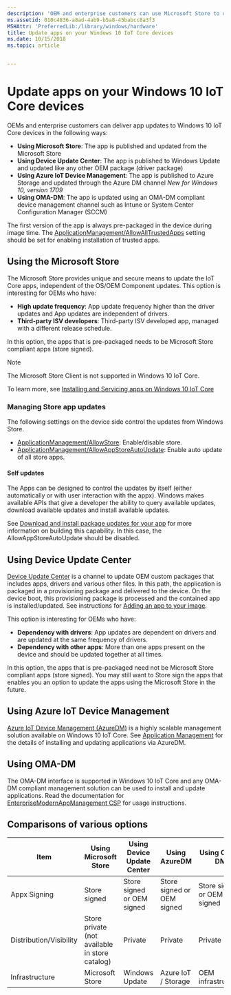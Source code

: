 ```yaml
---
description: 'OEM and enterprise customers can use Microsoft Store to deliver app updates for Windows 10 IoT Core devices.'
ms.assetid: 010c4836-a8ad-4ab9-b5a8-45babcc8a3f3
MSHAttr: 'PreferredLib:/library/windows/hardware'
title: Update apps on your Windows 10 IoT Core devices
ms.date: 10/15/2018
ms.topic: article


---
```


# Update apps on your Windows 10 IoT Core devices

OEMs and enterprise customers can deliver app updates to Windows 10 IoT Core devices in the following ways:

* **Using Microsoft Store**: The app is published and updated from the Microsoft Store
* **Using Device Update Center**: The app is published to Windows Update and updated like any other OEM package (driver package)
* **Using Azure IoT Device Management**: The app is published to Azure Storage and updated through the Azure DM channel *New for Windows 10, version 1709*
* **Using OMA-DM**: The app is updated using an OMA-DM compliant device management channel such as Intune or System Center Configuration Manager (SCCM)

The first version of the app is always pre-packaged in the device during image time.
The [ApplicationManagement/AllowAllTrustedApps](/windows/client-management/mdm/policy-configuration-service-provider#applicationmanagement-allowalltrustedapps) setting should be set for enabling installation of trusted apps.

## Using the Microsoft Store

The Microsoft Store provides unique and secure means to update the IoT Core apps, independent of the OS/OEM Component updates.
This option is interesting for OEMs who have:

* **High update frequency**: App update frequency higher than the driver updates and App updates are independent of drivers.
* **Third-party ISV developers**: Third-party ISV developed app, managed with a different release schedule.

In this option, the apps that is pre-packaged needs to be Microsoft Store compliant apps (store signed).

> [!NOTE]
> The Microsoft Store Client is not supported in Windows 10 IoT Core.

To learn more, see [Installing and Servicing apps on Windows 10 IoT Core](servicing-msstore.md)

### Managing Store app updates

The following settings on the device side control the updates from Windows Store.

* [ApplicationManagement/AllowStore](/windows/client-management/mdm/policy-configuration-service-provider#applicationmanagement-allowstore): Enable/disable store.
* [ApplicationManagement/AllowAppStoreAutoUpdate](/windows/client-management/mdm/policy-configuration-service-provider#applicationmanagement-allowappstoreautoupdate): Enable auto update of all store apps.

#### Self updates

The Apps can be designed to control the updates by itself (either automatically or with user interaction with the appx). Windows makes available APIs that give a developer the ability to query available updates, download available updates and install available updates.

See [Download and install package updates for your app](/windows/uwp/packaging/self-install-package-updates) for more information on building this capability. In this case, the AllowAppStoreAutoUpdate should be disabled.

## Using Device Update Center

[Device Update Center](./using-device-update-center.md) is a channel to update OEM custom packages that includes apps, drivers and various other files. In this path, the application is packaged in a provisioning package and delivered to the device. On the device boot, this provisioning package is processed and the contained app is installed/updated. See instructions for [Adding an app to your image](/windows-hardware/manufacture/iot/deploy-your-app-with-a-standard-board).

This option is interesting for OEMs who have:

* **Dependency with drivers**: App updates are dependent on drivers and are updated at the same frequency of drivers.
* **Dependency with other apps**: More than one apps present on the device and should be updated together at all times.

In this option, the apps that is pre-packaged need not be Microsoft Store compliant apps (store signed).
You may still want to Store sign the apps that enables you an option to update the apps using the Microsoft Store in the future.

## Using Azure IoT Device Management

[Azure IoT Device Management (AzureDM)](/windows/iot-core/manage-your-device/azureiotdm) is a highly scalable management solution available on Windows 10 IoT Core. See [Application Management](https://github.com/ms-iot/iot-core-azure-dm-client/blob/master/docs/application-management.md) for the details of installing and updating applications via AzureDM.

## Using OMA-DM

The OMA-DM interface is supported in Windows 10 IoT Core and any OMA-DM compliant management solution can be used to install and update applications.
Read the documentation for [EnterpriseModernAppManagement CSP](/windows/client-management/mdm/enterprisemodernappmanagement-csp) for usage instructions.

## Comparisons of various options

| Item          | Using Microsoft Store | Using Device Update Center | Using AzureDM | Using OMA-DM |
|-------------- |---------------------- |---------------------- |---------------|--------------|
| Appx Signing  | Store signed |Store signed or OEM signed|Store signed or OEM signed|Store signed or OEM signed|
|Distribution/Visibility|Store private (not available in store catalog)|Private|Private|Private|
|Infrastructure |Microsoft Store|Windows Update|Azure IoT / Storage|OEM infrastructure|
